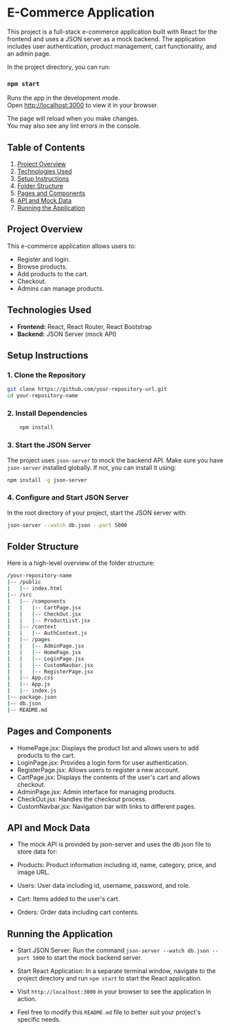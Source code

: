 # E-Commerce Application

This project is a full-stack e-commerce application built with React for the frontend and uses a JSON server as a mock backend. The application includes user authentication, product management, cart functionality, and an admin page.


In the project directory, you can run:

### `npm start`

Runs the app in the development mode.\
Open [http://localhost:3000](http://localhost:3000) to view it in your browser.

The page will reload when you make changes.\
You may also see any lint errors in the console.


## Table of Contents

1. [Project Overview](#project-overview)
2. [Technologies Used](#technologies-used)
3. [Setup Instructions](#setup-instructions)
4. [Folder Structure](#folder-structure)
5. [Pages and Components](#pages-and-components)
6. [API and Mock Data](#api-and-mock-data)
7. [Running the Application](#running-the-application)

## Project Overview

This e-commerce application allows users to:

- Register and login.
- Browse products.
- Add products to the cart.
- Checkout.
- Admins can manage products.

## Technologies Used

- **Frontend:** React, React Router, React Bootstrap
- **Backend:** JSON Server (mock API)

## Setup Instructions

### 1. Clone the Repository

```bash
git clone https://github.com/your-repository-url.git
cd your-repository-name
```

### 2. Install Dependencies
```bash
    npm install
```

### 3. Start the JSON Server
The project uses `json-server` to mock the backend API. Make sure you have `json-server` installed globally. If not, you can install it using:

```bash
npm install -g json-server
```
### 4. Configure and Start JSON Server
In the root directory of your project, start the JSON server with:
```bash
json-server --watch db.json --port 5000
```

## Folder Structure
Here is a high-level overview of the folder structure:

```bash
/your-repository-name
|-- /public
|   |-- index.html
|-- /src
|   |-- /components
|   |   |-- CartPage.jsx
|   |   |-- CheckOut.jsx
|   |   |-- ProductList.jsx
|   |-- /context
|   |   |-- AuthContext.js
|   |-- /pages
|   |   |-- AdminPage.jsx
|   |   |-- HomePage.jsx
|   |   |-- LoginPage.jsx
|   |   |-- CustomNavbar.jsx
|   |   |-- RegisterPage.jsx
|   |-- App.css
|   |-- App.js
|   |-- index.js
|-- package.json
|-- db.json
|-- README.md
```

## Pages and Components
- HomePage.jsx: Displays the product list and allows users to add products to the cart.
- LoginPage.jsx: Provides a login form for user authentication.
- RegisterPage.jsx: Allows users to register a new account.
- CartPage.jsx: Displays the contents of the user's cart and allows checkout.
- AdminPage.jsx: Admin interface for managing products.
- CheckOut.jsx: Handles the checkout process.
- CustomNavbar.jsx: Navigation bar with links to different pages.

## API and Mock Data
- The mock API is provided by json-server and uses the db.json file to store data for:

- Products: Product information including id, name, category, price, and image URL.
- Users: User data including id, username, password, and role.
- Cart: Items added to the user's cart.
- Orders: Order data including cart contents.

## Running the Application
- Start JSON Server: Run the command `json-server --watch db.json --port 5000` to start the mock backend server.
- Start React Application: In a separate terminal window, navigate to the project directory and run `npm start` to start the React application.
- Visit `http://localhost:3000` in your browser to see the application in action.

- Feel free to modify this `README.md` file to better suit your project's specific needs.

